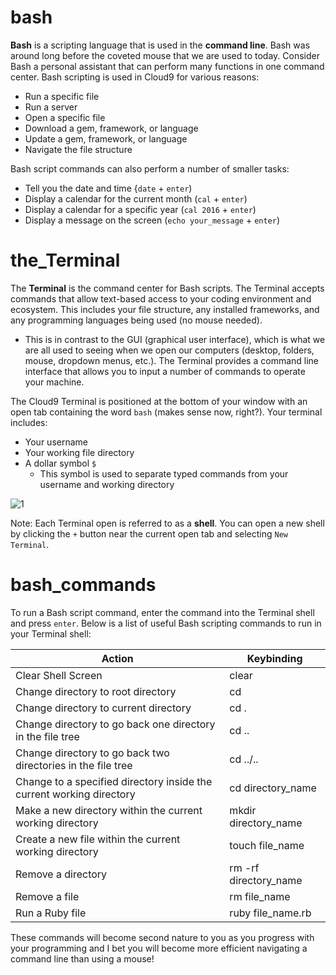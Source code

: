 # bash
**Bash** is a scripting language that is used in the **command line**. Bash was around long before the coveted mouse that we are used to today. Consider Bash a personal assistant that can perform many functions in one command center. Bash scripting is used in Cloud9 for various reasons:
- Run a specific file
- Run a server
- Open a specific file
- Download a gem, framework, or language
- Update a gem, framework, or language 
- Navigate the file structure

Bash script commands can also perform a number of smaller tasks:
- Tell you the date and time {`date` + `enter`)
- Display a calendar for the current month (`cal` + `enter`)
- Display a calendar for a specific year (`cal 2016` + `enter`)
- Display a message on the screen (`echo your_message` + `enter`)

# the_Terminal
The **Terminal** is the command center for Bash scripts. The Terminal accepts commands that allow text-based access to your coding environment and ecosystem. This includes your file structure, any installed frameworks, and any programming languages being used (no mouse needed). 
- This is in contrast to the GUI (graphical user interface), which is what we are all used to seeing when we open our computers (desktop, folders, mouse, dropdown menus, etc.). The Terminal provides a command line interface that allows you to input a number of commands to operate your machine.  

The Cloud9 Terminal is positioned at the bottom of your window with an open tab containing the word `bash` (makes sense now, right?). Your terminal includes:
- Your username
- Your working file directory
- A dollar symbol `$`
  - This symbol is used to separate typed commands from your username and working directory  
 
![1](http://i.imgur.com/hGcgtLy.png)

Note: Each Terminal open is referred to as a **shell**. You can open a new shell by clicking the `+` button near the current open tab and selecting `New Terminal`.   


# bash_commands
To run a Bash script command, enter the command into the Terminal shell and press `enter`. Below is a list of useful Bash scripting commands to run in your Terminal shell:  

| Action                                                                  | Keybinding              |
|-------------------------------------------------------------------------|-------------------------| 
| Clear Shell Screen                                                      | clear                   |
| Change directory to root directory                                      | cd                      |
| Change directory to current directory                                   | cd .                    |
| Change directory to go back one directory in the file tree              | cd ..                   |
| Change directory to go back two directories in the file tree            | cd ../..                |
| Change to a specified directory inside the current working directory    | cd directory_name       |
| Make a new directory within the current working directory               | mkdir directory_name    |
| Create a new file within the current working directory                  | touch file_name         |
| Remove a directory                                                      | rm -rf directory_name   |
| Remove a file                                                           | rm file_name            |
| Run a Ruby file                                                         | ruby file_name.rb       |

These commands will become second nature to you as you progress with your programming and I bet you will become more efficient navigating a command line than using a mouse!

